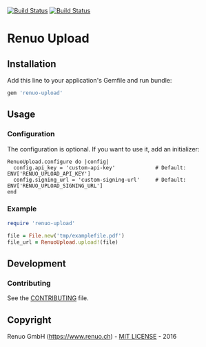 [![Build Status](https://travis-ci.org/renuo/renuo-upload-ruby.svg?branch=master)](https://travis-ci.org/renuo/renuo-upload-ruby) [![Build Status](https://travis-ci.org/renuo/renuo-upload-ruby.svg?branch=develop)](https://travis-ci.org/renuo/renuo-upload-ruby)

# Renuo Upload

## Installation

Add this line to your application's Gemfile and run bundle:

```ruby
gem 'renuo-upload'
```

## Usage

### Configuration

The configuration is optional. If you want to use it, add an initializer:

```
RenuoUpload.configure do |config|
  config.api_key = 'custom-api-key'             # Default: ENV['RENUO_UPLOAD_API_KEY']
  config.signing_url = 'custom-signing-url'     # Default: ENV['RENUO_UPLOAD_SIGNING_URL']
end
```

### Example

```ruby
require 'renuo-upload'

file = File.new('tmp/examplefile.pdf')
file_url = RenuoUpload.upload!(file)
```

## Development

### Contributing

See the [CONTRIBUTING](CONTRIBUTING.md) file.

## Copyright

Renuo GmbH (https://www.renuo.ch) - [MIT LICENSE](LICENSE) - 2016
